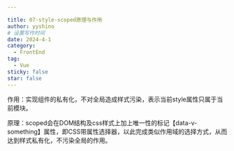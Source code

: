 ```yaml
---

title: 07-style-scoped原理与作用
author: yyshino
# 设置写作时间
date: 2024-4-1
category:
  - FrontEnd
tag:
  - Vue
sticky: false
star: false
---
```




作用：实现组件的私有化，不对全局造成样式污染，表示当前style属性只属于当前模块。

原理：scoped会在DOM结构及css样式上加上唯一性的标记【data-v-something】属性，即CSS带属性选择器，以此完成类似作用域的选择方式，从而达到样式私有化，不污染全局的作用。

